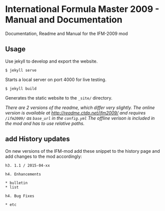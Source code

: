 # International Formula Master 2009 - Manual and Documentation 

Documentation, Readme and Manual for the IFM-2009 mod

## Usage

Use jekyll to develop and export the website.

    $ jekyll serve

Starts a local server on port 4000 for live testing.

    $ jekyll build
  
Generates the static website to the `_site/` directory.

_There are 2 versions of the readme, which differ very slightly.
The online version is available at http://readme.ctdp.net/ifm2009/ and requires `/ifm2009/` as `base_url` in the `config.yml`
The offline verison is included in the mod and has to use relative paths._

## add History updates

On new versions of the IFM-mod add these snippet to the history page and add changes to the mod accordingly:

    h3. 1.1 / 2015-04-xx

    h4. Enhancements

    * bulletin
    * list

    h4. Bug Fixes

    * etc

